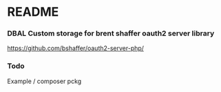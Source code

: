 # README #

### DBAL Custom storage for brent shaffer oauth2 server library ###

https://github.com/bshaffer/oauth2-server-php/

### Todo ###

Example / composer pckg
